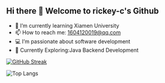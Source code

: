 ## Hi there 👋 Welcome to rickey-c's Github
- 🌱 I’m currently learning Xiamen University
- 📫 How to reach me: 1604120019@qq.com
- 💻 I’m passionate about software development
- 📘 Currently Exploring:Java Backend Development

[![GitHub Streak](https://streak-stats.demolab.com?user=rickey-c&theme=tokyonight&card_width=600&card_height=200)](https://git.io/streak-stats)  

![Top Langs](https://github-readme-stats.vercel.app/api/top-langs/?username=rickey-c&layout=compact&theme=radical)


